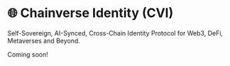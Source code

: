 # 🌐 Chainverse Identity (CVI)

Self-Sovereign, AI-Synced, Cross-Chain Identity Protocol for Web3, DeFi, Metaverses and Beyond.

Coming soon!
